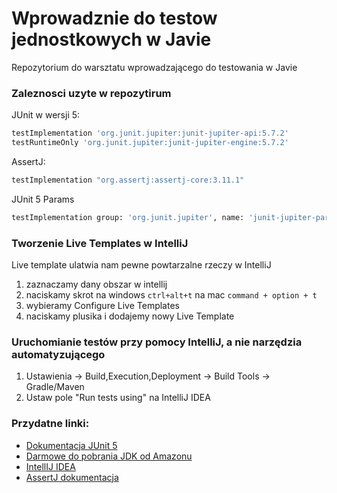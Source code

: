 
# Wprowadznie do testow jednostkowych w Javie
Repozytorium do warsztatu wprowadzającego do testowania w Javie
### Zaleznosci uzyte w repozytirum
JUnit w wersji 5:
```bash
testImplementation 'org.junit.jupiter:junit-jupiter-api:5.7.2'
testRuntimeOnly 'org.junit.jupiter:junit-jupiter-engine:5.7.2'
```
AssertJ:
```bash
testImplementation "org.assertj:assertj-core:3.11.1"
```

JUnit 5 Params
```bash
testImplementation group: 'org.junit.jupiter', name: 'junit-jupiter-params', version: '5.4.2'
```

### Tworzenie Live Templates w IntelliJ
Live template ulatwia nam pewne powtarzalne rzeczy w IntelliJ
1. zaznaczamy dany obszar w intellij
2. naciskamy skrot na windows ``ctrl+alt+t`` na mac ``command + option + t``
3. wybieramy Configure Live Templates
4. naciskamy plusika i dodajemy nowy Live Template

### Uruchomianie testów przy pomocy IntelliJ, a nie narzędzia automatyzującego
1. Ustawienia -> Build,Execution,Deployment -> Build Tools -> Gradle/Maven
2. Ustaw pole "Run tests using" na IntelliJ IDEA

### Przydatne linki:
* [Dokumentacja JUnit 5](https://junit.org/junit5/docs/current/user-guide/)
* [Darmowe do pobrania JDK od Amazonu](https://aws.amazon.com/corretto/?filtered-posts.sort-by=item.additionalFields.createdDate&filtered-posts.sort-order=desc)
* [IntellIJ IDEA](https://www.jetbrains.com/idea/download/)
* [AssertJ dokumentacja](https://joel-costigliola.github.io/assertj/)